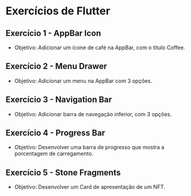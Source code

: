 # Exercícios de Flutter

## Exercício 1 - AppBar Icon

- Objetivo: Adicionar um ícone de café na AppBar, com o título Coffee.

## Exercício 2 - Menu Drawer

- Objetivo: Adicionar um menu na AppBar com 3 opções.

## Exercício 3 - Navigation Bar

- Objetivo: Adicionar barra de navegação inferior, com 3 opções.

## Exercício 4 - Progress Bar

- Objetivo: Desenvolver uma barra de progresso que mostra a porcentagem de carregamento.

## Exercício 5 - Stone Fragments

- Objetivo: Desenvolver um Card de apresentação de um NFT.
